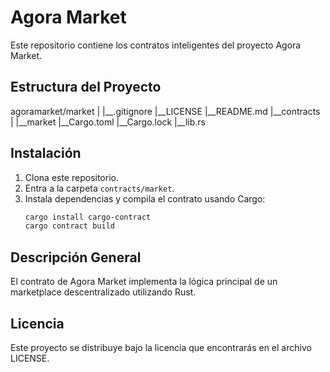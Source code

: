 # Agora Market

Este repositorio contiene los contratos inteligentes del proyecto Agora Market.

## Estructura del Proyecto

agoramarket/market
|
|__.gitignore
|__LICENSE
|__README.md
|__contracts
    |
    |__market
        |__Cargo.toml
        |__Cargo.lock
        |__lib.rs

## Instalación

1. Clona este repositorio.
2. Entra a la carpeta `contracts/market`.
3. Instala dependencias y compila el contrato usando Cargo:
   ```bash
   cargo install cargo-contract
   cargo contract build
   ```

## Descripción General

El contrato de Agora Market implementa la lógica principal de un marketplace descentralizado utilizando Rust.

## Licencia

Este proyecto se distribuye bajo la licencia que encontrarás en el archivo LICENSE.
